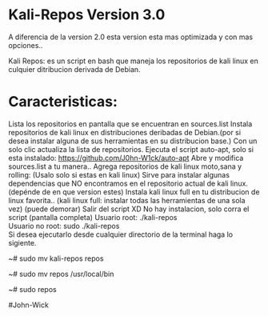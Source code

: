# Kali-Repos Version 3.0 

A diferencia de la version 2.0 esta version esta mas optimizada y con mas opciones..

Kali Repos: es un script en bash que maneja los repositorios de kali linux en culquier ditribucion derivada de Debian.  
# Caracteristicas: 
Lista los repositorios en pantalla que se encuentran en sources.list Instala repositorios de kali linux en distribuciones deribadas de Debian.(por si desea instalar alguna de sus herramientas en su distribucion base.) Con un solo clic actualiza la lista de repositorios.
Ejecuta el script auto-apt, solo si esta instalado: https://github.com/J0hn-W1ck/auto-apt
Abre y modifica sources.list a tu manera..
Agrega repositorios de kali linux moto,sana y rolling: (Usalo solo si estas en kali linux) 
Sirve para instalar algunas dependencias que NO encontramos en el repositorio actual de kali linux.(depénde de en que version estes) 
Instala kali linux full en tu distribucion de linux favorita.. (kali linux full: instalar todas las herramientas de una sola vez) (puede demorar) 
Salir del script XD No hay instalacion, solo corra el script (pantalla completa) Usuario root: ./kali-repos  
Usuario no root: sudo ./kali-repos  
Si desea ejecutarlo desde cualquier directorio de la terminal haga lo sigiente.

~# sudo mv kali-repos repos

~# sudo mv repos /usr/local/bin  

~# sudo repos

#John-Wick
